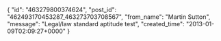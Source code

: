  {
   "id": "463279800374624",
   "post_id": "462493170453287_463273703708567",
   "from_name": "Martin Sutton",
   "message": "Legal/law standard aptitude test",
   "created_time": "2013-01-09T02:09:27+0000"
 }
